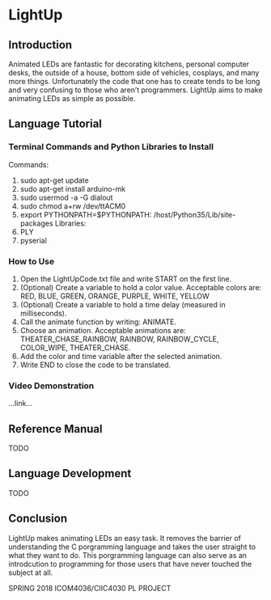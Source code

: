# LightUp

## Introduction

Animated LEDs are fantastic for decorating kitchens, personal computer desks, the outside of a house, bottom side of vehicles, cosplays, and many more things. Unfortunately the code that one has to create tends to be long and very confusing to those who aren’t programmers. LightUp aims to make animating LEDs as simple as possible.

## Language Tutorial

### Terminal Commands and Python Libraries to Install
Commands:
1. sudo apt-get update
2. sudo apt-get install arduino-mk
3. sudo usermod -a -G dialout <username>
4. sudo chmod a+rw /dev/ttACM0
5. export PYTHONPATH=$PYTHONPATH: /host/Python35/Lib/site-packages
Libraries:
1. PLY
2. pyserial

### How to Use
1. Open the LightUpCode.txt file and write START on the first line. 
2. (Optional) Create a variable to hold a color value. Acceptable colors are: RED, BLUE, GREEN, ORANGE, PURPLE, WHITE, YELLOW
3. (Optional) Create a variable to hold a time delay (measured in milliseconds). 
4. Call the animate function by writing: ANIMATE. 
5. Choose an animation. Acceptable animations are: THEATER_CHASE_RAINBOW, RAINBOW, RAINBOW_CYCLE, COLOR_WIPE, THEATER_CHASE. 
6. Add the color and time variable after the selected animation. 
7. Write END to close the code to be translated.

### Video Demonstration
...link...

## Reference Manual

TODO

## Language Development

TODO

## Conclusion

LightUp makes animating LEDs an easy task. It removes the barrier of understanding the C porgramming language and takes the user straight to what they want to do. This porgramming language can also serve as an introdcution to programming for those users that have never touched the subject at all. 

SPRING 2018 ICOM4036/CIIC4030 PL PROJECT

